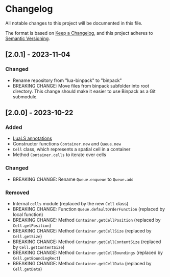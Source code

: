 # Changelog
All notable changes to this project will be documented in this file.

The format is based on [Keep a Changelog](https://keepachangelog.com/en/1.1.0/), and this project adheres to [Semantic Versioning](https://semver.org/spec/v2.0.0.html).

## [2.0.1] - 2023-11-04

### Changed

- Rename repository from "lua-binpack" to "binpack"
- BREAKING CHANGE: Move files from binpack subfolder into root directory. This change should make it easier to use Binpack as a Git submodule.

## [2.0.0] - 2023-10-22

### Added

- [LuaLS annotations](https://github.com/LuaLS/lua-language-server)
- Constructor functions `Container.new` and `Queue.new`
- `Cell` class, which represents a spatial cell in a container
- Method `Container.cells` to iterate over cells

### Changed

- BREAKING CHANGE: Rename `Queue.enqueue` to `Queue.add`

### Removed

- Internal `cells` module (replaced by the new `Cell` class)
- BREAKING CHANGE: Function `Queue.defaultOrderFunction` (replaced by local function)
- BREAKING CHANGE: Method `Container.getCellPosition` (replaced by `Cell.getPosition`)
- BREAKING CHANGE: Method `Container.getCellSize` (replaced by `Cell.getSize`)
- BREAKING CHANGE: Method `Container.getCellContentSize` (replaced by `Cell.getContentSize`)
- BREAKING CHANGE: Method `Container.getCellBoundings` (replaced by `Cell.getBoundingRect`)
- BREAKING CHANGE: Method `Container.getCellData`  (replaced by `Cell.getData`)
